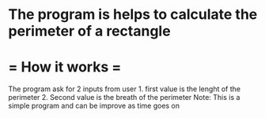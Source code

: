 The program is helps to calculate the perimeter of a rectangle
====================================================
=               How it works                       =
====================================================
The program ask for 2 inputs from user 
	1. first value is the lenght of the perimeter
	2. Second value is the breath of the perimeter
Note:
This is a simple program and can be improve as time goes on
